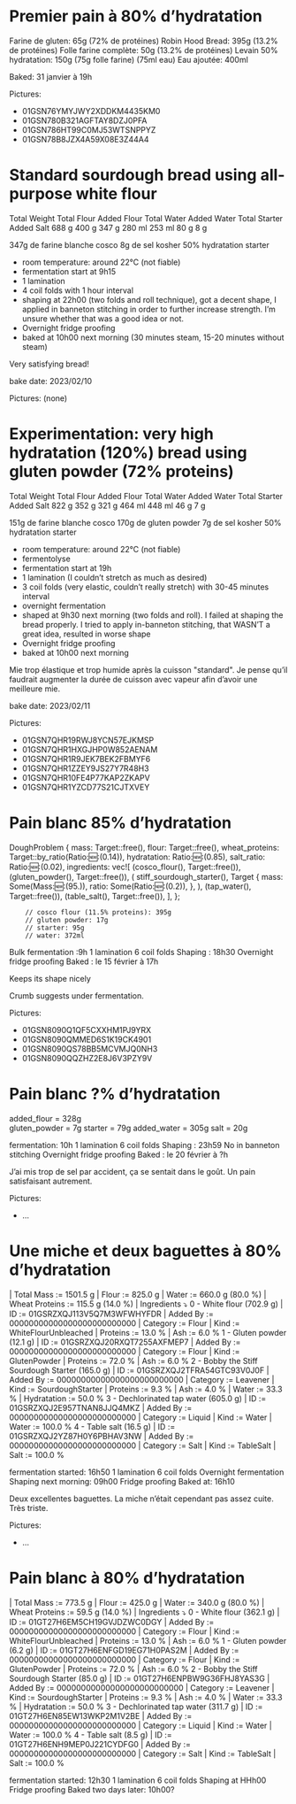 # Premier pain à 80% d’hydratation

Farine de gluten: 65g (72% de protéines)
Robin Hood Bread: 395g (13.2% de protéines) 
Folle farine complète: 50g (13.2% de protéines)
Levain 50% hydratation: 150g (75g folle farine) (75ml eau)
Eau ajoutée: 400ml

Baked: 31 janvier à 19h

Pictures:
- 01GSN76YMYJWY2XDDKM4435KM0
- 01GSN780B321AGFTAY8DZJ0PFA
- 01GSN786HT99C0MJ53WTSNPPYZ
- 01GSN78B8JZX4A59X08E3Z44A4

# Standard sourdough bread using all-purpose white flour

Total Weight  Total Flour  Added Flour  Total Water  Added Water  Total Starter  Added Salt
688 g  400 g  347 g  280 ml  253 ml  80 g  8 g

347g de farine blanche cosco
8g de sel kosher
50% hydratation starter

+ room temperature: around 22°C (not fiable)
+ fermentation start at 9h15
+ 1 lamination
+ 4 coil folds with 1 hour interval
+ shaping at 22h00 (two folds and roll technique), got a decent shape, I applied in banneton stitching in order to further increase strength. I’m unsure whether that was a good idea or not.
+ Overnight fridge proofing
+ baked at 10h00 next morning (30 minutes steam, 15-20 minutes without steam)

Very satisfying bread!

bake date: 2023/02/10

Pictures: (none)

# Experimentation: very high hydratation (120%) bread using gluten powder (72% proteins)

Total Weight  Total Flour  Added Flour  Total Water  Added Water  Total Starter  Added Salt
822 g  352 g  321 g  464 ml  448 ml  46 g 7 g

151g de farine blanche cosco 
170g de gluten powder
7g de sel kosher
50% hydratation starter

+ room temperature: around 22°C (not fiable)
+ fermentolyse
+ fermentation start at 19h
+ 1 lamination (I couldn’t stretch as much as desired)
+ 3 coil folds (very elastic, couldn’t really stretch) with 30-45 minutes interval
+ overnight fermentation
+ shaped at 9h30 next morning (two folds and roll). I failed at shaping the bread properly. I tried to apply in-banneton stitching, that WASN’T a great idea, resulted in worse shape
+ Overnight fridge proofing
+ baked at 10h00 next morning

Mie trop élastique et trop humide après la cuisson "standard".
Je pense qu’il faudrait augmenter la durée de cuisson avec vapeur afin d’avoir une meilleure mie.

bake date: 2023/02/11

Pictures:
- 01GSN7QHR19RWJ8YCN57EJKMSP
- 01GSN7QHR1HXGJHP0W852AENAM
- 01GSN7QHR1R9JEK7BEK2FBMYF6
- 01GSN7QHR1ZZEY9JS27Y7R48H3
- 01GSN7QHR10FE4P77KAP2ZKAPV
- 01GSN7QHR1YZCD77S21CJTXVEY

# Pain blanc 85% d’hydratation

DoughProblem {
            mass: Target::free(),
            flour: Target::free(),
            wheat_proteins: Target::by_ratio(Ratio::new::<ratio>(0.14)),
            hydratation: Ratio::new::<ratio>(0.85),
            salt_ratio: Ratio::new::<ratio>(0.02),
            ingredients: vec![
                (cosco_flour(), Target::free()),
                (gluten_powder(), Target::free()),
                (
                    stiff_sourdough_starter(),
                    Target {
                        mass: Some(Mass::new::<gram>(95.)),
                        ratio: Some(Ratio::new::<ratio>(0.2)),
                    },
                ),
                (tap_water(), Target::free()),
                (table_salt(), Target::free()),
            ],
        };

        // cosco flour (11.5% proteins): 395g
        // gluten powder: 17g
        // starter: 95g
        // water: 372ml

Bulk fermentation :9h
1 lamination 
6 coil folds 
Shaping : 18h30
Overnight fridge proofing
Baked : le 15 février à 17h

Keeps its shape nicely 

Crumb suggests under fermentation.

Pictures:
- 01GSN8090Q1QF5CXXHM1PJ9YRX
- 01GSN8090QMMED6S1K19CK4901
- 01GSN8090QS78BB5MCVMJQ0NH3
- 01GSN8090QQZHZ2E8J6V3PZY9V

# Pain blanc ?% d’hydratation

added_flour = 328g  
gluten_powder = 7g
starter = 79g
added_water = 305g
salt = 20g

fermentation: 10h
1 lamination 
6 coil folds 
Shaping : 23h59
No in banneton stitching
Overnight fridge proofing
Baked : le 20 février à ?h

J’ai mis trop de sel par accident, ça se sentait dans le goût.
Un pain satisfaisant autrement.

Pictures:
- …

# Une miche et deux baguettes à 80% d’hydratation

| Total Mass := 1501.5 g
| Flour := 825.0 g
| Water := 660.0 g (80.0 %)
| Wheat Proteins := 115.5 g (14.0 %)
| Ingredients ⤵
0 - White flour (702.9 g)
  | ID := 01GSRZXQJ113V5Q7M3WFWHYFDR
  | Added By := 00000000000000000000000000
  | Category := Flour
  | Kind := WhiteFlourUnbleached
  | Proteins := 13.0 %
  | Ash := 6.0 %
1 - Gluten powder (12.1 g)
  | ID := 01GSRZXQJ20RXQT7255AXFMEP7
  | Added By := 00000000000000000000000000
  | Category := Flour
  | Kind := GlutenPowder
  | Proteins := 72.0 %
  | Ash := 6.0 %
2 - Bobby the Stiff Sourdough Starter (165.0 g)
  | ID := 01GSRZXQJ2TFRA54GTC93V0J0F
  | Added By := 00000000000000000000000000
  | Category := Leavener
  | Kind := SourdoughStarter
  | Proteins := 9.3 %
  | Ash := 4.0 %
  | Water := 33.3 %
  | Hydratation := 50.0 %
3 - Dechlorinated tap water (605.0 g)
  | ID := 01GSRZXQJ2E957TNAN8JJQ4MKZ
  | Added By := 00000000000000000000000000
  | Category := Liquid
  | Kind := Water
  | Water := 100.0 %
4 - Table salt (16.5 g)
  | ID := 01GSRZXQJ2YZ87H0Y6PBHAV3NW
  | Added By := 00000000000000000000000000
  | Category := Salt
  | Kind := TableSalt
  | Salt := 100.0 %

fermentation started: 16h50
1 lamination 
6 coil folds
Overnight fermentation
Shaping next morning: 09h00
Fridge proofing
Baked at: 16h10

Deux excellentes baguettes.
La miche n’était cependant pas assez cuite. Très triste.

Pictures:
- …

# Pain blanc à 80% d’hydratation

| Total Mass := 773.5 g
| Flour := 425.0 g
| Water := 340.0 g (80.0 %)
| Wheat Proteins := 59.5 g (14.0 %)
| Ingredients ⤵
0 - White flour (362.1 g)
  | ID := 01GT27H6EM5CH19GVJDZWC0DGY
  | Added By := 00000000000000000000000000
  | Category := Flour
  | Kind := WhiteFlourUnbleached
  | Proteins := 13.0 %
  | Ash := 6.0 %
1 - Gluten powder (6.2 g)
  | ID := 01GT27H6ENFGD19EG71H0PAS2M
  | Added By := 00000000000000000000000000
  | Category := Flour
  | Kind := GlutenPowder
  | Proteins := 72.0 %
  | Ash := 6.0 %
2 - Bobby the Stiff Sourdough Starter (85.0 g)
  | ID := 01GT27H6ENPBW9G36FHJ8YAS3G
  | Added By := 00000000000000000000000000
  | Category := Leavener
  | Kind := SourdoughStarter
  | Proteins := 9.3 %
  | Ash := 4.0 %
  | Water := 33.3 %
  | Hydratation := 50.0 %
3 - Dechlorinated tap water (311.7 g)
  | ID := 01GT27H6EN85EW13WKP2M1V2BE
  | Added By := 00000000000000000000000000
  | Category := Liquid
  | Kind := Water
  | Water := 100.0 %
4 - Table salt (8.5 g)
  | ID := 01GT27H6ENH9MEP0J221CYDFG0
  | Added By := 00000000000000000000000000
  | Category := Salt
  | Kind := TableSalt
  | Salt := 100.0 %

fermentation started: 12h30
1 lamination 
6 coil folds
Shaping at HHh00
Fridge proofing
Baked two days later: 10h00?
